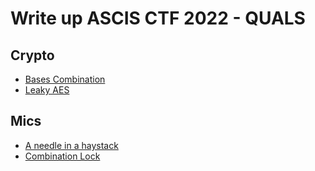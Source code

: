 # Write up ASCIS CTF 2022 - QUALS

## Crypto

* [Bases Combination](/Bases%20Combination/)
* [Leaky AES](/Leaky%20AES/)

## Mics

* [A needle in a haystack](/A%20needle%20in%20a%20haystack/)
* [Combination Lock](/Combination%20Lock/)
